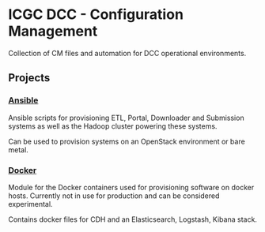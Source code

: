 # ICGC DCC - Configuration Management

Collection of CM files and automation for DCC operational environments.


## Projects 

### [Ansible](ansible/README.md)
Ansible scripts for provisioning ETL, Portal, Downloader and Submission systems as well as the Hadoop cluster powering these systems. 

Can be used to provision systems on an OpenStack environment or bare metal. 

### [Docker](docker/README.md)
Module for the Docker containers used for provisioning software on docker hosts. Currently not in use for 
production and can be considered experimental. 

Contains docker files for CDH and an Elasticsearch, Logstash, Kibana stack. 
